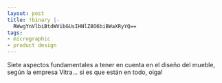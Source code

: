 ```yaml
---
layout: post
title: !binary |-
  RWwgYnVlbiBtdWVibGUsIHNlZ8O6biBWaXRyYQ==
tags:
- micrographic
- product design
---
```

Siete aspectos fundamentales a tener en cuenta en el diseño del mueble, según la empresa Vitra... si es que están en todo, oiga!
